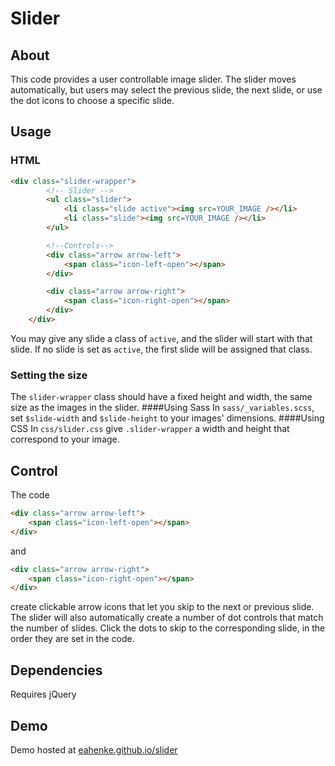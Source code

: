 # Slider

## About
This code provides a user controllable image slider.  The slider moves automatically, but users may select the previous slide, the next slide, or use the dot icons to choose a specific slide.

## Usage

### HTML

```html
<div class="slider-wrapper">
		<!-- Slider -->
		<ul class="slider">
			<li class="slide active"><img src=YOUR_IMAGE /></li>
			<li class="slide"><img src=YOUR_IMAGE /></li>
		</ul>

		<!--Controls-->
		<div class="arrow arrow-left">
			<span class="icon-left-open"></span>
		</div>

		<div class="arrow arrow-right">
			<span class="icon-right-open"></span>
		</div>		
	</div>
```

You may give any slide a class of `active`, and the slider will start with that slide.  If no slide is set as `active`, the first slide will be assigned that class.


### Setting the size
The `slider-wrapper` class should have a fixed height and width, the same size as the images in the slider.
####Using Sass
In `sass/_variables.scss`, set `$slide-width` and `$slide-height` to your images' dimensions.
####Using CSS
In `css/slider.css` give `.slider-wrapper` a width and height that correspond to your image. 

## Control
The code

```html
<div class="arrow arrow-left">
	<span class="icon-left-open"></span>
</div>
```
and

```html
<div class="arrow arrow-right">
	<span class="icon-right-open"></span>
</div>
```
create clickable arrow icons that let you skip to the next or previous slide.  The slider will also automatically create a number of dot controls that match the number of slides.  Click the dots to skip to the corresponding slide, in the order they are set in the code.

## Dependencies
Requires jQuery

## Demo
Demo hosted at [eahenke.github.io/slider](http://eahenke.github.io/slider)